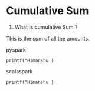 # Cumulative Sum

1. What is cumulative Sum ? 

This is the sum of all the amounts.


pyspark
```
printf("Himanshu )
```

scalaspark
```
printf("Himanshu )
```